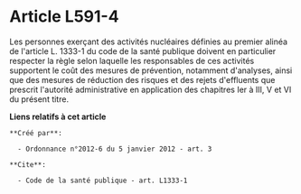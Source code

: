 # Article L591-4

Les personnes exerçant des activités nucléaires définies au premier alinéa de l'article L. 1333-1 du code de la santé
publique doivent en particulier respecter la règle selon laquelle les responsables de ces activités supportent le coût des
mesures de prévention, notamment d'analyses, ainsi que des mesures de réduction des risques et des rejets d'effluents que
prescrit l'autorité administrative en application des chapitres Ier à III, V et VI du présent titre.

**Liens relatifs à cet article**

	**Créé par**:

	  - Ordonnance n°2012-6 du 5 janvier 2012 - art. 3

	**Cite**:

	  - Code de la santé publique - art. L1333-1
